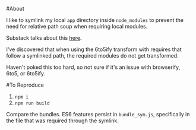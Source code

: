 #About

I like to symlink my local `app` directory inside `node_modules` to prevent the need for relative path soup when requiring local modules.

Substack talks about this [here](https://github.com/substack/browserify-handbook#organizing-modules).

I've discovered that when using the 6to5ify transform with requires that follow a symlinked path, the required modules do not get transformed.

Haven't poked this too hard, so not sure if it's an issue with browserify, 6to5, or 6to5ify.

#To Reproduce

1. `npm i`
2. `npm run build`

Compare the bundles. ES6 features persist in `bundle_sym.js`, specifically in the file that was required through the symlink.
